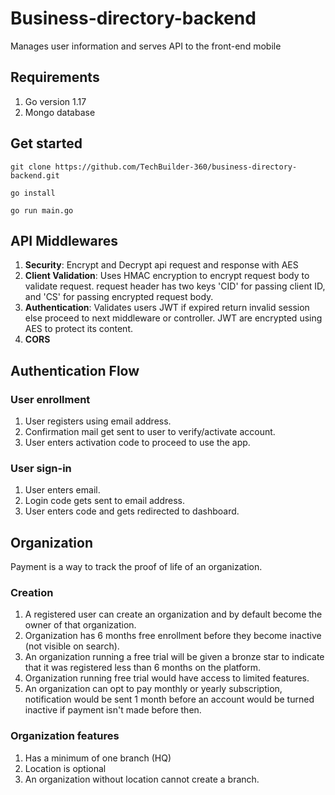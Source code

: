 # Business-directory-backend
Manages user information and serves API to the front-end mobile

## Requirements
1. Go version 1.17
2. Mongo database

## Get started
`git clone https://github.com/TechBuilder-360/business-directory-backend.git`

`go install`

`go run main.go`

## API Middlewares
1. **Security**: Encrypt and Decrypt api request and response with AES
2. **Client Validation**: Uses HMAC encryption to encrypt request body to validate request. request header has two keys 'CID' for passing client ID, and 'CS' for passing encrypted request body.
3. **Authentication**: Validates users JWT if expired return invalid session else proceed to next middleware or controller. JWT are encrypted using AES to protect its content. 
4. **CORS**

## Authentication Flow

### User enrollment
1. User registers using email address.
2. Confirmation mail get sent to user to verify/activate account.
3. User enters activation code to proceed to use the app.

### User sign-in
1. User enters email.
2. Login code gets sent to email address.
3. User enters code and gets redirected to dashboard.

## Organization 
Payment is a way to track the proof of life of an organization. 
### Creation 
1. A registered user can create an organization and by default become the owner of that organization.
2. Organization has 6 months free enrollment before they become inactive (not visible on search).
3. An organization running a free trial will be given a bronze star to indicate that it was registered less than 6 months on the platform.
4. Organization running free trial would have access to limited features.
5. An organization can opt to pay monthly or yearly subscription, notification would be sent 1 month before an account would be turned inactive if payment isn't made before then.

### Organization features
1. Has a minimum of one branch (HQ)
2. Location is optional
3. An organization without location cannot create a branch.